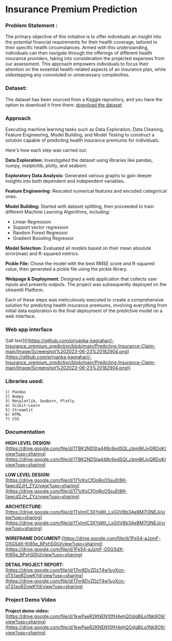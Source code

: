 # Insurance Premium Prediction
### Problem Statement :
The primary objective of this initiative is to offer individuals an insight into the potential financial requirements for their health coverage, tailored to their specific health circumstances. Armed with this understanding, individuals can then navigate through the offerings of different health insurance providers, taking into consideration the projected expenses from our assessment. This approach empowers individuals to focus their attention on the essential health-related aspects of an insurance plan, while sidestepping any convoluted or unnecessary complexities.

### Dataset:
The dataset has been sourced from a Kaggle repository, and you have the option to download it from there: [download the dataset](https://www.kaggle.com/datasets/noordeen/insurance-premium-prediction)

### Approach
Executing machine learning tasks such as Data Exploration, Data Cleaning, Feature Engineering, Model Building, and Model Testing to construct a solution capable of predicting health insurance premiums for individuals.

Here's how each step was carried out:

**Data Exploration:** Investigated the dataset using libraries like pandas, numpy, matplotlib, plotly, and seaborn.

**Exploratory Data Analysis:** Generated various graphs to gain deeper insights into both dependent and independent variables.

**Feature Engineering:** Rescaled numerical features and encoded categorical ones.

**Model Building:** Started with dataset splitting, then proceeded to train different Machine Learning Algorithms, including:
- Linear Regression
- Support vector regression
- Random Forest Regressor
- Gradient Boosting Regressor

**Model Selection:** Evaluated all models based on their mean absolute error(mae) and R-squared metrics.

**Pickle File:** Chose the model with the best RMSE score and R-squared value, then generated a pickle file using the pickle library.

**Webpage & Deployment:** Designed a web application that collects user inputs and presents outputs. The project was subsequently deployed on the streamlit  Platform.

Each of these steps was meticulously executed to create a comprehensive solution for predicting health insurance premiums, involving everything from initial data exploration to the final deployment of the predictive model on a web interface.

### Web app interface 
![alt text]([(https://github.com/priyanka-kagrahari/-Insurance_premium_prediction/blob/main/Predicting-Insurance-Claim-main/Image/Screenshot%202023-06-23%20182904.png](https://github.com/priyanka-kagrahari/-Insurance_premium_prediction/blob/main/Predicting-Insurance-Claim-main/Image/Screenshot%202023-06-23%20182904.png))


### Libraries used:
    1) Pandas
    2) Numpy
    3) Matplotlib, Seaborn, Plotly
    4) Scikit-Learn
    5) Streamlit
    6) HTML
    7) CSS

### Documentation
**HIGH LEVEL DESIGN:**[https://drive.google.com/file/d/1TBK2NDSta448c6edSQI_cbm6KJvQRDoK/view?usp=sharing](https://drive.google.com/file/d/1TBK2NDSta448c6edSQI_cbm6KJvQRDoK/view?usp=sharing)

**LOW LEVEL DESIGN:**[https://drive.google.com/file/d/171cKsCfOnRoOSsuEt8K-fawcd2JH_ZYz/view?usp=sharing](https://drive.google.com/file/d/171cKsCfOnRoOSsuEt8K-fawcd2JH_ZYz/view?usp=sharing)

**ARCHITECTURE:**[https://drive.google.com/file/d/1TxImIC3XYaWi_LxG0V8b3AeBM7I3NEJj/view?usp=sharing](https://drive.google.com/file/d/1TxImIC3XYaWi_LxG0V8b3AeBM7I3NEJj/view?usp=sharing)

**WIREFRAME DOCUMENT:**[https://drive.google.com/file/d/1Fe54-aJzmF-G5GSdX-Kt85e_6PxhS0iU/view?usp=sharing](https://drive.google.com/file/d/1Fe54-aJzmF-G5GSdX-Kt85e_6PxhS0iU/view?usp=sharing)

**DETAIL PROJECT REPORT:**[https://drive.google.com/file/d/17nr8DvZDzT4w1uyXcn-oTS1aoRZowKYd/view?usp=sharing](https://drive.google.com/file/d/17nr8DvZDzT4w1uyXcn-oTS1aoRZowKYd/view?usp=sharing)

### Project Demo Video
**Project demo video:**[https://drive.google.com/file/d/1kwPaeR2KNEN10fH4ehQOdgBjLp1Nk9O9/view?usp=sharing](https://drive.google.com/file/d/1kwPaeR2KNEN10fH4ehQOdgBjLp1Nk9O9/view?usp=sharing)
